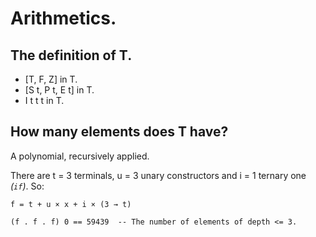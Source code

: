 Arithmetics.
============

The definition of T.
--------------------

* [T, F, Z]        in T.
* [S t, P t, E t]  in T.
* I t t t          in T.

How many elements does T have?
------------------------------

A polynomial, recursively applied.

There are t = 3 terminals, u = 3 unary constructors and i = 1 ternary one _(`if`)_. So:

    f = t + u × x + i × (3 → t)

    (f . f . f) 0 == 59439  -- The number of elements of depth <= 3.
